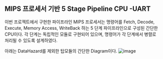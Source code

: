 MIPS 프로세서 기반 5 Stage Pipeline CPU -UART
---

이번 프로젝트에서 구현한 파이프라인 MIPS 프로세서는 명령어를 Fetch, Decode, Execute,
Memory Access, WriteBack 하는 5 단계 파이프라인으로 구성된 간단한 CPU이다. 각 단계는 독립적인 모듈로 구현되어 있으며, 명령어가 각 단계에서 병렬로 처리될 수 있도록 설계하였다.

아래는 DataHazard를 제외한 탑모듈의 간단한 Diagram이다.
![image](https://github.com/user-attachments/assets/e2c7a121-ae2f-496d-ae3d-5aa3ce86d1dc)

